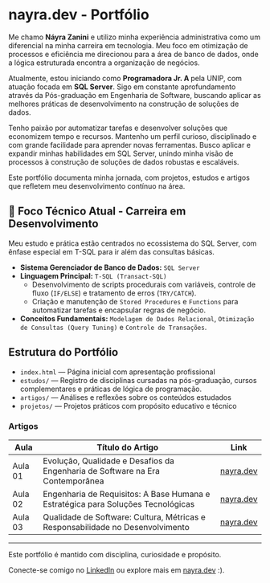 # nayra.dev - Portfólio

<section class="max-w-4xl mx-auto mt-16 px-4 space-y-6 text-gray-300 leading-relaxed">
  <p>
      Me chamo <strong class="text-yellow-400">Náyra Zanini</strong> e utilizo minha experiência administrativa como um diferencial na minha carreira em tecnologia. Meu foco em otimização de processos e eficiência me direcionou para a área de banco de dados, onde a lógica estruturada encontra a organização de negócios.
  </p>
  <p>
      Atualmente, estou iniciando como <strong class="text-yellow-400">Programadora Jr. A </strong> pela UNIP, com atuação focada em <strong class="text-yellow-400">SQL Server</strong>. Sigo em constante aprofundamento através da Pós-graduação em Engenharia de Software, buscando aplicar as melhores práticas de desenvolvimento na construção de soluções de dados.
  </p>
  <p>
     Tenho paixão por automatizar tarefas e desenvolver soluções que economizem tempo e recursos. Mantenho um perfil curioso, disciplinado e com grande facilidade para aprender novas ferramentas. Busco aplicar e expandir minhas habilidades em SQL Server, unindo minha visão de processos à construção de soluções de dados robustas e escaláveis.
  </p>
  <p>
      Este portfólio documenta minha jornada, com projetos, estudos e artigos que refletem meu desenvolvimento contínuo na área.
  </p>
</section>

## 🚀 Foco Técnico Atual - Carreira em Desenvolvimento

Meu estudo e prática estão centrados no ecossistema do SQL Server, com ênfase especial em T-SQL para ir além das consultas básicas.

* **Sistema Gerenciador de Banco de Dados:** `SQL Server`
* **Linguagem Principal:** `T-SQL (Transact-SQL)`
    * Desenvolvimento de scripts procedurais com variáveis, controle de fluxo (`IF/ELSE`) e tratamento de erros (`TRY/CATCH`).
    * Criação e manutenção de `Stored Procedures` e `Functions` para automatizar tarefas e encapsular regras de negócio.
* **Conceitos Fundamentais:** `Modelagem de Dados Relacional`, `Otimização de Consultas (Query Tuning)` e `Controle de Transações`.

## Estrutura do Portfólio

- `index.html` — Página inicial com apresentação profissional
- `estudos/` — Registro de disciplinas cursadas na pós-graduação, cursos complementares e práticas de lógica de programação.
- `artigos/` — Análises e reflexões sobre os conteúdos estudados
- `projetos/` — Projetos práticos com propósito educativo e técnico

### Artigos

| Aula      | Título do Artigo                                        | Link                                                                         |
|-----------|---------------------------------------------------------|------------------------------------------------------------------------------|
| Aula 01   | Evolução, Qualidade e Desafios da Engenharia de Software na Era Contemporânea | [nayra.dev](https://nayrazanini.github.io/nayra.dev-portfolio/artigos/aula01.html) |
| Aula 02   | Engenharia de Requisitos: A Base Humana e Estratégica para Soluções Tecnológicas | [nayra.dev](https://nayrazanini.github.io/nayra.dev-portfolio/artigos/aula02.html)|
| Aula 03   | Qualidade de Software: Cultura, Métricas e Responsabilidade no Desenvolvimento | [nayra.dev](https://nayrazanini.github.io/nayra.dev-portfolio/artigos/aula03.html)|

---

Este portfólio é mantido com disciplina, curiosidade e propósito.

Conecte-se comigo no [LinkedIn](https://www.linkedin.com/in/nayra-zanini) ou explore mais em [nayra.dev](https://nayrazanini.github.io/nayra.dev-portfolio/) :).
